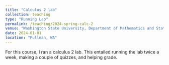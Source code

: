 ```yaml
---
title: "Calculus 2 lab"
collection: teaching
type: "Running Lab"
permalink: /teaching/2024-spring-calc-2
venue: "Washington State University, Department of Mathematics and Statistics"
date: 2024-01-01
location: "Pullman, WA"
---
```


For this course, I ran a calculus 2 lab. This entailed running the lab twice a week, making a couple of quizzes, and helping grade. 